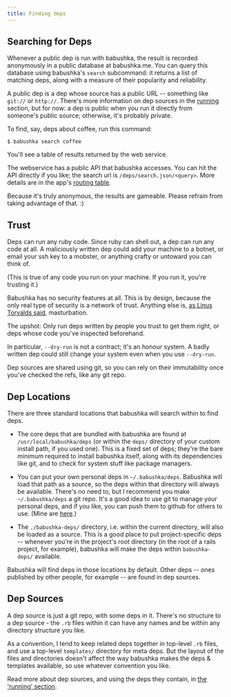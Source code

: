 ```yaml
---
title: Finding deps
---
```


## Searching for Deps

Whenever a public dep is run with babushka, the result is recorded anonymously in a public database at babushka.me. You can query this database using babushka's `search` subcommand: it returns a list of matching deps, along with a measure of their popularity and reliability.

A public dep is a dep whose source has a public URL -- something like `git://` or `http://`. There's more information on dep sources in the [running](/running) section, but for now: a dep is public when you run it directly from someone's public source; otherwise, it's probably private.

To find, say, deps about coffee, run this command:

    $ babushka search coffee

You'll see a table of results returned by the web service.

The webservice has a public API that babushka accesses. You can hit the API directly if you like; the search url is `/deps/search.json/<query>`. More details are in the app's [routing table](https://github.com/benhoskings/babushka.me/blob/master/config/routes.rb).

Because it's truly anonymous, the results are gameable. Please refrain from taking advantage of that. :)

## Trust

Deps can run any ruby code. Since ruby can shell out, a dep can run any code at all. A maliciously written dep could add your machine to a botnet, or email your ssh key to a mobster, or anything crafty or untoward you can think of.

(This is true of any code you run on your machine. If you run it, you're trusting it.)

Babushka has no security features at all. This is by design, because the only real type of security is a network of trust. Anything else is, [as Linus Torvalds said](http://www.youtube.com/watch?v=4XpnKHJAok8#t=27m36s), masturbation.

The upshot: Only run deps written by people you trust to get them right, or deps whose code you've inspected beforehand.

In particular, `--dry-run` is not a contract; it's an honour system. A badly written dep could still change your system even when you use `--dry-run`.

Dep sources are shared using git, so you can rely on their immutability once you've checked the refs, like any git repo.


## Dep Locations

There are three standard locations that babushka will search within to find deps.

- The core deps that are bundled with babushka are found at `/usr/local/babushka/deps` (or within the `deps/` directory of your custom install path, if you used one). This is a fixed set of deps; they're the bare minimum required to install babushka itself, along with its dependencies like git, and to check for system stuff like package managers.

- You can put your own personal deps in `~/.babushka/deps`. Babushka will load that path as a source, so the deps within that directory will always be available. There's no need to, but I recommend you make `~/.babushka/deps` a git repo. It's a good idea to use git to manage your personal deps, and if you like, you can push them to github for others to use. (Mine are [here](http://github.com/benhoskings/babushka-deps).)

- The `./babushka-deps/` directory, i.e. within the current directory, will also be loaded as a source. This is a good place to put project-specific deps -- whenever you're in the project's root directory (in the root of a rails project, for example), babushka will make the deps within `babushka-deps/` available.

Babushka will find deps in those locations by default. Other deps -- ones published by other people, for example -- are found in dep sources.


## Dep Sources

A dep source is just a git repo, with some deps in it. There's no structure to a dep source - the `.rb` files within it can have any names and be within any directory structure you like.

As a convention, I tend to keep related deps together in top-level `.rb` files, and use a top-level `templates/` directory for meta deps. But the layout of the files and directories doesn't affect the way babushka makes the deps & templates available, so use whatever convention you like.

Read more about dep sources, and using the deps they contain, in [the 'running' section](/running).
